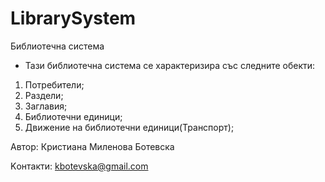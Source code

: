 # LibrarySystem

Библиотечна система
- Тази библиотечна система се характеризира със следните обекти:
1. Потребители;
2. Раздели;
3. Заглавия;
4. Библиотечни единици;
5. Движение на библиотечни единици(Транспорт);
   
Автор: Кристиана Миленова Ботевска

Kонтакти: kbotevska@gmail.com
